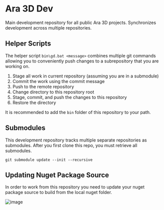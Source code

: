 # Ara 3D Dev 

Main development repository for all public Ara 3D projects. 
Synchronizes development across multiple repositories. 

## Helper Scripts 

The helper script `bin\gd.bat <message>` combines multiple git commands
allowing you to conveniently push changes to a subrepository
that you are working on.  

1. Stage all work in current repository (assuming you are in a submodule)
2. Commit the work using the commit message
3. Push to the remote repository
4. Change directory to this repository root
5. Stage, commit, and push the changes to this repository
6. Restore the directory 

It is recommended to add the `bin` folder of this repository to your path. 

## Submodules

This development repository tracks multiple separate repositories as submodules. 
After you first clone this repo, you must retrieve all submodules. 

  `git submodule update --init --recursive`

## Updating Nuget Package Source 

In order to work from this repository you need to update your nuget package source to build from the local nuget folder.

![image](https://github.com/ara3d/ara3d-dev/assets/1759994/940036b6-cea2-4e34-833e-b4a36630b1fc)

